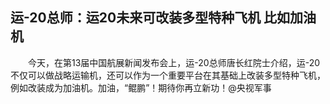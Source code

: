 ## 运-20总师：运20未来可改装多型特种飞机 比如加油机
　　今天，在第13届中国航展新闻发布会上，运-20总师唐长红院士介绍，运-20不仅可以做战略运输机，还可以作为一个重要平台在其基础上改装多型特种飞机，例如改装成为加油机。加油，“鲲鹏”！期待你再立新功！@央视军事

